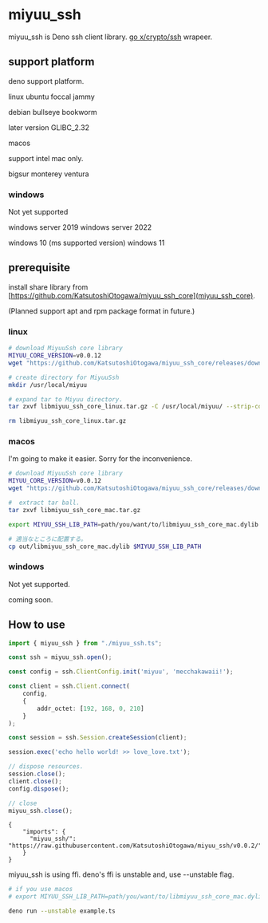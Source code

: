 # miyuu_ssh

miyuu_ssh is Deno ssh client library.
[go x/crypto/ssh](https://pkg.go.dev/golang.org/x/crypto/ssh) wrapeer. 

## support platform

deno support platform.

linux 
ubuntu foccal jammy

debian bullseye bookworm

later version GLIBC_2.32

macos

support intel mac only.

bigsur monterey ventura

### windows

Not yet supported

windows server 2019
windows server 2022

windows 10 (ms supported version)
windows 11

## prerequisite

install share library from [https://github.com/KatsutoshiOtogawa/miyuu_ssh_core](miyuu_ssh_core).

(Planned support apt and rpm package format in future.)

### linux

```bash
# download MiyuuSsh core library
MIYUU_CORE_VERSION=v0.0.12
wget "https://github.com/KatsutoshiOtogawa/miyuu_ssh_core/releases/download/${MIYUU_CORE_VERSION}/libmiyuu_ssh_core_linux.tar.gz"

# create directory for MiyuuSsh
mkdir /usr/local/miyuu

# expand tar to Miyuu directory.
tar zxvf libmiyuu_ssh_core_linux.tar.gz -C /usr/local/miyuu/ --strip-component=1

rm libmiyuu_ssh_core_linux.tar.gz
```

### macos

I'm going to make it easier. Sorry for the inconvenience.

```bash
# download MiyuuSsh core library
MIYUU_CORE_VERSION=v0.0.12
wget "https://github.com/KatsutoshiOtogawa/miyuu_ssh_core/releases/download/${MIYUU_CORE_VERSION}/libmiyuu_ssh_core_mac.tar.gz"

#  extract tar ball.
tar zxvf libmiyuu_ssh_core_mac.tar.gz

export MIYUU_SSH_LIB_PATH=path/you/want/to/libmiyuu_ssh_core_mac.dylib

# 適当なところに配置する。
cp out/libmiyuu_ssh_core_mac.dylib $MIYUU_SSH_LIB_PATH
```

### windows

Not yet supported.

coming soon.

## How to use

```ts:example.ts
import { miyuu_ssh } from "./miyuu_ssh.ts";

const ssh = miyuu_ssh.open();

const config = ssh.ClientConfig.init('miyuu', 'mecchakawaii!');

const client = ssh.Client.connect(
    config,
    {
        addr_octet: [192, 168, 0, 210]
    }
);

const session = ssh.Session.createSession(client);

session.exec('echo hello world! >> love_love.txt');

// dispose resources.
session.close();
client.close();
config.dispose();

// close
miyuu_ssh.close();
```

```json:deno.jsonc
{
    "imports": {
      "miyuu_ssh/": "https://raw.githubusercontent.com/KatsutoshiOtogawa/miyuu_ssh/v0.0.2/"
    }
}
```

miyuu_ssh is using ffi.
deno's ffi is unstable and, use --unstable flag.

```bash
# if you use macos
# export MIYUU_SSH_LIB_PATH=path/you/want/to/libmiyuu_ssh_core_mac.dylib

deno run --unstable example.ts
```
